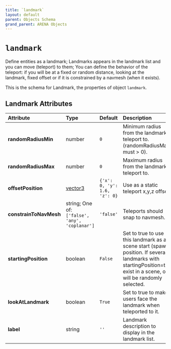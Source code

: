 ```yaml
---
title: `landmark`
layout: default
parent: Objects Schema
grand_parent: ARENA Objects
---
```


<!--CAUTION: This file is autogenerated from https://github.com/arenaxr/arena-schemas. Changes made here may be overwritten.-->


`landmark`
==========


Define entities as a landmark; Landmarks appears in the landmark list and you can move (teleport) to them; You can define the behavior of the teleport: if you will be at a fixed or random distance, looking at the landmark, fixed offset or if it is constrained by a navmesh (when it exists).

This is the schema for Landmark, the properties of object `landmark`.

Landmark Attributes
--------------------

|Attribute|Type|Default|Description|Required|
| :--- | :--- | :--- | :--- | :--- |
|**randomRadiusMin**|number|```0```|Minimum radius from the landmark to teleport to. (randomRadiusMax must > 0).|Yes|
|**randomRadiusMax**|number|```0```|Maximum radius from the landmark to teleport to.|Yes|
|**offsetPosition**|[vector3](vector3)|```{'x': 0, 'y': 1.6, 'z': 0}```|Use as a static teleport x,y,z offset.|No|
|**constrainToNavMesh**|string; One of: ```['false', 'any', 'coplanar']```|```'false'```|Teleports should snap to navmesh.|No|
|**startingPosition**|boolean|```False```|Set to true to use this landmark as a scene start (spawn) position. If several landmarks with startingPosition=true exist in a scene, one will be randomly selected.|No|
|**lookAtLandmark**|boolean|```True```|Set to true to make users face the landmark when teleported to it.|Yes|
|**label**|string|```''```|Landmark description to display in the landmark list.|Yes|
